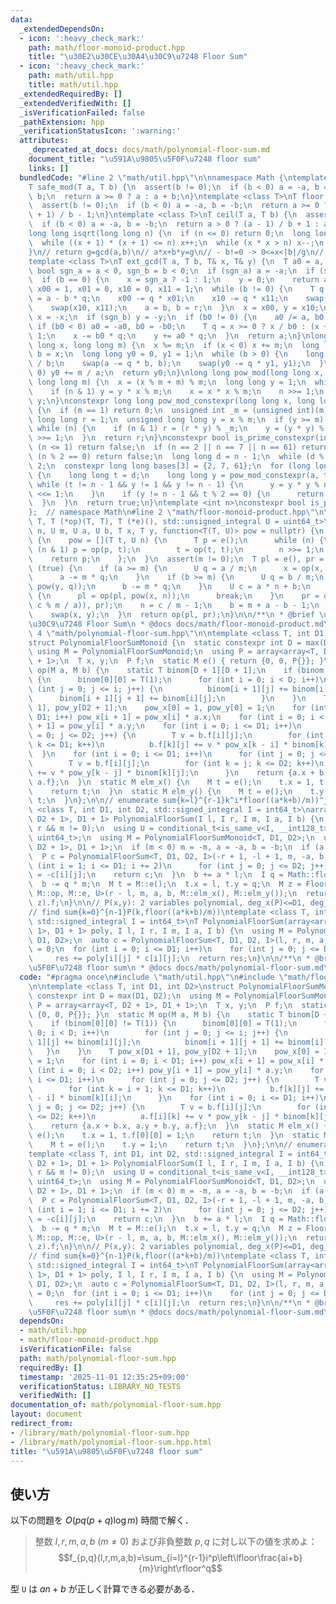 ```yaml
---
data:
  _extendedDependsOn:
  - icon: ':heavy_check_mark:'
    path: math/floor-monoid-product.hpp
    title: "\u30E2\u30CE\u30A4\u30C9\u7248 Floor Sum"
  - icon: ':heavy_check_mark:'
    path: math/util.hpp
    title: math/util.hpp
  _extendedRequiredBy: []
  _extendedVerifiedWith: []
  _isVerificationFailed: false
  _pathExtension: hpp
  _verificationStatusIcon: ':warning:'
  attributes:
    _deprecated_at_docs: docs/math/polynomial-floor-sum.md
    document_title: "\u591A\u9805\u5F0F\u7248 floor sum"
    links: []
  bundledCode: "#line 2 \"math/util.hpp\"\n\nnamespace Math {\ntemplate <class T>\n\
    T safe_mod(T a, T b) {\n  assert(b != 0);\n  if (b < 0) a = -a, b = -b;\n  a %=\
    \ b;\n  return a >= 0 ? a : a + b;\n}\ntemplate <class T>\nT floor(T a, T b) {\n\
    \  assert(b != 0);\n  if (b < 0) a = -a, b = -b;\n  return a >= 0 ? a / b : (a\
    \ + 1) / b - 1;\n}\ntemplate <class T>\nT ceil(T a, T b) {\n  assert(b != 0);\n\
    \  if (b < 0) a = -a, b = -b;\n  return a > 0 ? (a - 1) / b + 1 : a / b;\n}\n\
    long long isqrt(long long n) {\n  if (n <= 0) return 0;\n  long long x = sqrt(n);\n\
    \  while ((x + 1) * (x + 1) <= n) x++;\n  while (x * x > n) x--;\n  return x;\n\
    }\n// return g=gcd(a,b)\n// a*x+b*y=g\n// - b!=0 -> 0<=x<|b|/g\n// - b=0  -> ax=g\n\
    template <class T>\nT ext_gcd(T a, T b, T& x, T& y) {\n  T a0 = a, b0 = b;\n \
    \ bool sgn_a = a < 0, sgn_b = b < 0;\n  if (sgn_a) a = -a;\n  if (sgn_b) b = -b;\n\
    \  if (b == 0) {\n    x = sgn_a ? -1 : 1;\n    y = 0;\n    return a;\n  }\n  T\
    \ x00 = 1, x01 = 0, x10 = 0, x11 = 1;\n  while (b != 0) {\n    T q = a / b, r\
    \ = a - b * q;\n    x00 -= q * x01;\n    x10 -= q * x11;\n    swap(x00, x01);\n\
    \    swap(x10, x11);\n    a = b, b = r;\n  }\n  x = x00, y = x10;\n  if (sgn_a)\
    \ x = -x;\n  if (sgn_b) y = -y;\n  if (b0 != 0) {\n    a0 /= a, b0 /= a;\n   \
    \ if (b0 < 0) a0 = -a0, b0 = -b0;\n    T q = x >= 0 ? x / b0 : (x + 1) / b0 -\
    \ 1;\n    x -= b0 * q;\n    y += a0 * q;\n  }\n  return a;\n}\nlong long inv_mod(long\
    \ long x, long long m) {\n  x %= m;\n  if (x < 0) x += m;\n  long long a = m,\
    \ b = x;\n  long long y0 = 0, y1 = 1;\n  while (b > 0) {\n    long long q = a\
    \ / b;\n    swap(a -= q * b, b);\n    swap(y0 -= q * y1, y1);\n  }\n  if (y0 <\
    \ 0) y0 += m / a;\n  return y0;\n}\nlong long pow_mod(long long x, long long n,\
    \ long long m) {\n  x = (x % m + m) % m;\n  long long y = 1;\n  while (n) {\n\
    \    if (n & 1) y = y * x % m;\n    x = x * x % m;\n    n >>= 1;\n  }\n  return\
    \ y;\n}\nconstexpr long long pow_mod_constexpr(long long x, long long n, int m)\
    \ {\n  if (m == 1) return 0;\n  unsigned int _m = (unsigned int)(m);\n  unsigned\
    \ long long r = 1;\n  unsigned long long y = x % m;\n  if (y >= m) y += m;\n \
    \ while (n) {\n    if (n & 1) r = (r * y) % _m;\n    y = (y * y) % _m;\n    n\
    \ >>= 1;\n  }\n  return r;\n}\nconstexpr bool is_prime_constexpr(int n) {\n  if\
    \ (n <= 1) return false;\n  if (n == 2 || n == 7 || n == 61) return true;\n  if\
    \ (n % 2 == 0) return false;\n  long long d = n - 1;\n  while (d % 2 == 0) d /=\
    \ 2;\n  constexpr long long bases[3] = {2, 7, 61};\n  for (long long a : bases)\
    \ {\n    long long t = d;\n    long long y = pow_mod_constexpr(a, t, n);\n   \
    \ while (t != n - 1 && y != 1 && y != n - 1) {\n      y = y * y % n;\n      t\
    \ <<= 1;\n    }\n    if (y != n - 1 && t % 2 == 0) {\n      return false;\n  \
    \  }\n  }\n  return true;\n}\ntemplate <int n>\nconstexpr bool is_prime = is_prime_constexpr(n);\n\
    };  // namespace Math\n#line 2 \"math/floor-monoid-product.hpp\"\n\ntemplate <class\
    \ T, T (*op)(T, T), T (*e)(), std::unsigned_integral U = uint64_t>\nT FloorMonoidProduct(U\
    \ n, U m, U a, U b, T x, T y, function<T(T, U)> pow = nullptr) {\n  if (!pow)\
    \ {\n    pow = [](T t, U n) {\n      T p = e();\n      while (n) {\n        if\
    \ (n & 1) p = op(p, t);\n        t = op(t, t);\n        n >>= 1;\n      }\n  \
    \    return p;\n    };\n  }\n  assert(m != 0);\n  T pl = e(), pr = e();\n  while\
    \ (true) {\n    if (a >= m) {\n      U q = a / m;\n      x = op(x, pow(y, q));\n\
    \      a -= m * q;\n    }\n    if (b >= m) {\n      U q = b / m;\n      pl = op(pl,\
    \ pow(y, q));\n      b -= m * q;\n    }\n    U c = a * n + b;\n    if (c < m)\
    \ {\n      pl = op(pl, pow(x, n));\n      break;\n    }\n    pr = op(op(y, pow(x,\
    \ c % m / a)), pr);\n    n = c / m - 1;\n    b = m + a - b - 1;\n    swap(a, m);\n\
    \    swap(x, y);\n  }\n  return op(pl, pr);\n}\n\n/**\n * @brief \u30E2\u30CE\u30A4\
    \u30C9\u7248 Floor Sum\n * @docs docs/math/floor-monoid-product.md\n */\n#line\
    \ 4 \"math/polynomial-floor-sum.hpp\"\n\ntemplate <class T, int D1, int D2>\n\
    struct PolynomialFloorSumMonoid {\n  static constexpr int D = max(D1, D2);\n \
    \ using M = PolynomialFloorSumMonoid;\n  using P = array<array<T, D2 + 1>, D1\
    \ + 1>;\n  T x, y;\n  P f;\n  static M e() { return {0, 0, P{}}; }\n  static M\
    \ op(M a, M b) {\n    static T binom[D + 1][D + 1];\n    if (binom[0][0] != T(1))\
    \ {\n      binom[0][0] = T(1);\n      for (int i = 0; i < D; i++)\n        for\
    \ (int j = 0; j <= i; j++) {\n          binom[i + 1][j] += binom[i][j];\n    \
    \      binom[i + 1][j + 1] += binom[i][j];\n        }\n    }\n    T pow_x[D1 +\
    \ 1], pow_y[D2 + 1];\n    pow_x[0] = 1, pow_y[0] = 1;\n    for (int i = 0; i <\
    \ D1; i++) pow_x[i + 1] = pow_x[i] * a.x;\n    for (int i = 0; i < D2; i++) pow_y[i\
    \ + 1] = pow_y[i] * a.y;\n    for (int i = 0; i <= D1; i++)\n      for (int j\
    \ = 0; j <= D2; j++) {\n        T v = b.f[i][j];\n        for (int k = i + 1;\
    \ k <= D1; k++)\n          b.f[k][j] += v * pow_x[k - i] * binom[k][i];\n    \
    \  }\n    for (int i = 0; i <= D1; i++)\n      for (int j = 0; j <= D2; j++) {\n\
    \        T v = b.f[i][j];\n        for (int k = j; k <= D2; k++)\n          a.f[i][k]\
    \ += v * pow_y[k - j] * binom[k][j];\n      }\n    return {a.x + b.x, a.y + b.y,\
    \ a.f};\n  }\n  static M elm_x() {\n    M t = e();\n    t.x = 1, t.f[0][0] = 1;\n\
    \    return t;\n  }\n  static M elm_y() {\n    M t = e();\n    t.y = 1;\n    return\
    \ t;\n  }\n};\n\n// enumerate sum{k=l}^{r-1}k^i*floor((a*k+b)/m))^j\ntemplate\
    \ <class T, int D1, int D2, std::signed_integral I = int64_t>\narray<array<T,\
    \ D2 + 1>, D1 + 1> PolynomialFloorSum(I l, I r, I m, I a, I b) {\n  assert(l <=\
    \ r && m != 0);\n  using U = conditional_t<is_same_v<I, __int128_t>, __uint128_t,\
    \ uint64_t>;\n  using M = PolynomialFloorSumMonoid<T, D1, D2>;\n  using P = array<array<T,\
    \ D2 + 1>, D1 + 1>;\n  if (m < 0) m = -m, a = -a, b = -b;\n  if (a < 0) {\n  \
    \  P c = PolynomialFloorSum<T, D1, D2, I>(-r + 1, -l + 1, m, -a, b);\n    for\
    \ (int i = 1; i <= D1; i += 2)\n      for (int j = 0; j <= D2; j++)\n        c[i][j]\
    \ = -c[i][j];\n    return c;\n  }\n  b += a * l;\n  I q = Math::floor(b, m);\n\
    \  b -= q * m;\n  M t = M::e();\n  t.x = l, t.y = q;\n  M z = FloorMonoidProduct<M,\
    \ M::op, M::e, U>(r - l, m, a, b, M::elm_x(), M::elm_y());\n  return M::op(t,\
    \ z).f;\n}\n\n// P(x,y): 2 variables polynomial, deg_x(P)<=D1, deg_y(Q)<=D2\n\
    // find sum{k=0}^{n-1}P(k,floor((a*k+b)/m))\ntemplate <class T, int D1, int D2,\
    \ std::signed_integral I = int64_t>\nT PolynomialFloorSum(array<array<T, D2 +\
    \ 1>, D1 + 1> poly, I l, I r, I m, I a, I b) {\n  using M = PolynomialFloorSumMonoid<T,\
    \ D1, D2>;\n  auto c = PolynomialFloorSum<T, D1, D2, I>(l, r, m, a, b);\n  T res\
    \ = 0;\n  for (int i = 0; i <= D1; i++)\n    for (int j = 0; j <= D2; j++)\n \
    \     res += poly[i][j] * c[i][j];\n  return res;\n}\n\n/**\n * @brief \u591A\u9805\
    \u5F0F\u7248 floor sum\n * @docs docs/math/polynomial-floor-sum.md\n */\n"
  code: "#pragma once\n#include \"math/util.hpp\"\n#include \"math/floor-monoid-product.hpp\"\
    \n\ntemplate <class T, int D1, int D2>\nstruct PolynomialFloorSumMonoid {\n  static\
    \ constexpr int D = max(D1, D2);\n  using M = PolynomialFloorSumMonoid;\n  using\
    \ P = array<array<T, D2 + 1>, D1 + 1>;\n  T x, y;\n  P f;\n  static M e() { return\
    \ {0, 0, P{}}; }\n  static M op(M a, M b) {\n    static T binom[D + 1][D + 1];\n\
    \    if (binom[0][0] != T(1)) {\n      binom[0][0] = T(1);\n      for (int i =\
    \ 0; i < D; i++)\n        for (int j = 0; j <= i; j++) {\n          binom[i +\
    \ 1][j] += binom[i][j];\n          binom[i + 1][j + 1] += binom[i][j];\n     \
    \   }\n    }\n    T pow_x[D1 + 1], pow_y[D2 + 1];\n    pow_x[0] = 1, pow_y[0]\
    \ = 1;\n    for (int i = 0; i < D1; i++) pow_x[i + 1] = pow_x[i] * a.x;\n    for\
    \ (int i = 0; i < D2; i++) pow_y[i + 1] = pow_y[i] * a.y;\n    for (int i = 0;\
    \ i <= D1; i++)\n      for (int j = 0; j <= D2; j++) {\n        T v = b.f[i][j];\n\
    \        for (int k = i + 1; k <= D1; k++)\n          b.f[k][j] += v * pow_x[k\
    \ - i] * binom[k][i];\n      }\n    for (int i = 0; i <= D1; i++)\n      for (int\
    \ j = 0; j <= D2; j++) {\n        T v = b.f[i][j];\n        for (int k = j; k\
    \ <= D2; k++)\n          a.f[i][k] += v * pow_y[k - j] * binom[k][j];\n      }\n\
    \    return {a.x + b.x, a.y + b.y, a.f};\n  }\n  static M elm_x() {\n    M t =\
    \ e();\n    t.x = 1, t.f[0][0] = 1;\n    return t;\n  }\n  static M elm_y() {\n\
    \    M t = e();\n    t.y = 1;\n    return t;\n  }\n};\n\n// enumerate sum{k=l}^{r-1}k^i*floor((a*k+b)/m))^j\n\
    template <class T, int D1, int D2, std::signed_integral I = int64_t>\narray<array<T,\
    \ D2 + 1>, D1 + 1> PolynomialFloorSum(I l, I r, I m, I a, I b) {\n  assert(l <=\
    \ r && m != 0);\n  using U = conditional_t<is_same_v<I, __int128_t>, __uint128_t,\
    \ uint64_t>;\n  using M = PolynomialFloorSumMonoid<T, D1, D2>;\n  using P = array<array<T,\
    \ D2 + 1>, D1 + 1>;\n  if (m < 0) m = -m, a = -a, b = -b;\n  if (a < 0) {\n  \
    \  P c = PolynomialFloorSum<T, D1, D2, I>(-r + 1, -l + 1, m, -a, b);\n    for\
    \ (int i = 1; i <= D1; i += 2)\n      for (int j = 0; j <= D2; j++)\n        c[i][j]\
    \ = -c[i][j];\n    return c;\n  }\n  b += a * l;\n  I q = Math::floor(b, m);\n\
    \  b -= q * m;\n  M t = M::e();\n  t.x = l, t.y = q;\n  M z = FloorMonoidProduct<M,\
    \ M::op, M::e, U>(r - l, m, a, b, M::elm_x(), M::elm_y());\n  return M::op(t,\
    \ z).f;\n}\n\n// P(x,y): 2 variables polynomial, deg_x(P)<=D1, deg_y(Q)<=D2\n\
    // find sum{k=0}^{n-1}P(k,floor((a*k+b)/m))\ntemplate <class T, int D1, int D2,\
    \ std::signed_integral I = int64_t>\nT PolynomialFloorSum(array<array<T, D2 +\
    \ 1>, D1 + 1> poly, I l, I r, I m, I a, I b) {\n  using M = PolynomialFloorSumMonoid<T,\
    \ D1, D2>;\n  auto c = PolynomialFloorSum<T, D1, D2, I>(l, r, m, a, b);\n  T res\
    \ = 0;\n  for (int i = 0; i <= D1; i++)\n    for (int j = 0; j <= D2; j++)\n \
    \     res += poly[i][j] * c[i][j];\n  return res;\n}\n\n/**\n * @brief \u591A\u9805\
    \u5F0F\u7248 floor sum\n * @docs docs/math/polynomial-floor-sum.md\n */"
  dependsOn:
  - math/util.hpp
  - math/floor-monoid-product.hpp
  isVerificationFile: false
  path: math/polynomial-floor-sum.hpp
  requiredBy: []
  timestamp: '2025-11-01 12:35:25+09:00'
  verificationStatus: LIBRARY_NO_TESTS
  verifiedWith: []
documentation_of: math/polynomial-floor-sum.hpp
layout: document
redirect_from:
- /library/math/polynomial-floor-sum.hpp
- /library/math/polynomial-floor-sum.hpp.html
title: "\u591A\u9805\u5F0F\u7248 floor sum"
---
```

## 使い方

以下の問題を $O(pq(p+q)\log m)$ 時間で解く．

> 整数 $l,r,m,a,b\ (m\neq 0)$ および非負整数 $p,q$ に対し以下の値を求めよ：
> $$f_{p,q}(l,r,m,a,b)=\sum_{i=l}^{r-1}i^p\left\lfloor\frac{ai+b}{m}\right\rfloor^q$$

型 `U` は $an+b$ が正しく計算できる必要がある．
